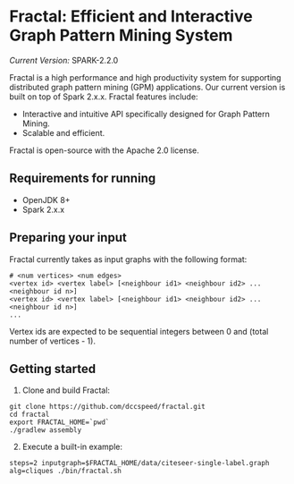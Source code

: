 # Fractal: Efficient and Interactive Graph Pattern Mining System

*Current Version:* SPARK-2.2.0

Fractal is a high performance and high productivity system for supporting distributed graph
pattern mining (GPM) applications. Our current version is built on top of Spark 2.x.x.
Fractal features include:
* Interactive and intuitive API specifically designed for Graph Pattern Mining.
* Scalable and efficient.

Fractal is open-source with the Apache 2.0 license.

## Requirements for running

* OpenJDK 8+
* Spark 2.x.x

## Preparing your input
Fractal currently takes as input graphs with the following format:

```
# <num vertices> <num edges>
<vertex id> <vertex label> [<neighbour id1> <neighbour id2> ... <neighbour id n>]
<vertex id> <vertex label> [<neighbour id1> <neighbour id2> ... <neighbour id n>]
...
```

Vertex ids are expected to be sequential integers between 0 and (total number of vertices - 1).

## Getting started

1. Clone and build Fractal:
```
git clone https://github.com/dccspeed/fractal.git
cd fractal
export FRACTAL_HOME=`pwd`
./gradlew assembly
```

2. Execute a built-in example:
```
steps=2 inputgraph=$FRACTAL_HOME/data/citeseer-single-label.graph alg=cliques ./bin/fractal.sh
```

